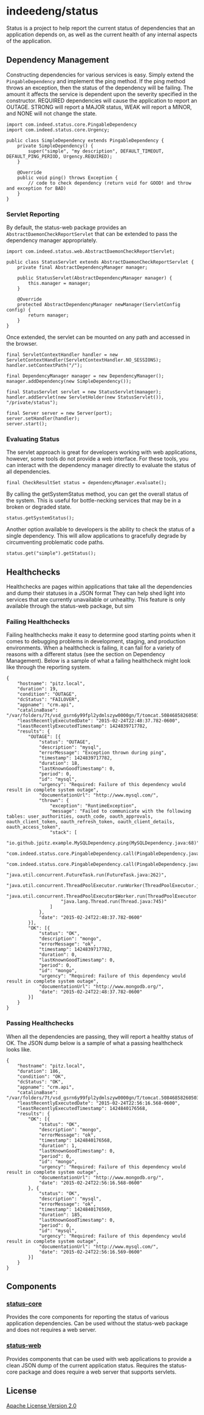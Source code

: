 # indeedeng/status

Status is a project to help report the current status of dependencies that an application depends on, as well as 
the current health of any internal aspects of the application.

## Dependency Management

Constructing dependencies for various services is easy.
Simply extend the `PingableDependency` and implement the ping method.
If the ping method throws an exception, then the status of the dependency will be failing.
The amount it affects the service is dependent upon the severity specified in the constructor.
REQUIRED dependencies will cause the application to report an OUTAGE.
STRONG will report a MAJOR status, WEAK will report a MINOR, and NONE will not change the state.

```
import com.indeed.status.core.PingableDependency
import com.indeed.status.core.Urgency;
 
public class SimpleDependency extends PingableDependency {
    private SimpleDependency() {
        super("simple", "my description", DEFAULT_TIMEOUT, DEFAULT_PING_PERIOD, Urgency.REQUIRED);
    }
 
    @Override
    public void ping() throws Exception {
        // code to check dependency (return void for GOOD! and throw and exception for BAD)
    }
}
```

### Servlet Reporting

By default, the status-web package provides an `AbstractDaemonCheckReportServlet` that can be extended to pass the dependency manager appropriately.

```
import com.indeed.status.web.AbstractDaemonCheckReportServlet;
 
public class StatusServlet extends AbstractDaemonCheckReportServlet {
    private final AbstractDependencyManager manager;
 
    public StatusServlet(AbstractDependencyManager manager) {
        this.manager = manager;
    }
 
    @Override
    protected AbstractDependencyManager newManager(ServletConfig config) {
        return manager;
    }
}
```

Once extended, the servlet can be mounted on any path and accessed in the browser.

```
final ServletContextHandler handler = new ServletContextHandler(ServletContextHandler.NO_SESSIONS);        
handler.setContextPath("/");

final DependencyManager manager = new DependencyManager();
manager.addDependency(new SimpleDependency());

final StatusServlet servlet = new StatusServlet(manager);
handler.addServlet(new ServletHolder(new StatusServlet()), "/private/status");

final Server server = new Server(port);
server.setHandler(handler);
server.start();
```

### Evaluating Status

The servlet approach is great for developers working with web applications, however, some tools do not provide a web interface.
For these tools, you can interact with the dependency manager directly to evaluate the status of all dependencies.

```
final CheckResultSet status = dependencyManager.evaluate();
```

By calling the getSystemStatus method, you can get the overall status of the system.
This is useful for bottle-necking services that may be in a broken or degraded state.

```
status.getSystemStatus();
```

Another option available to developers is the ability to check the status of a single dependency.
This will allow applications to gracefully degrade by circumventing problematic code paths.

```
status.get("simple").getStatus();
```

## Healthchecks

Healthchecks are pages within applications that take all the dependencies and dump their statuses in a JSON format
They can help shed light into services that are currently unavailable or unhealthy.
This feature is only available through the status-web package, but sim

### Failing Healthchecks

Failing healthchecks make it easy to determine good starting points when it comes to debugging problems in development, staging, and production environments.
When a healthcheck is failing, it can fail for a variety of reasons with a different status (see the section on Dependency Management).
Below is a sample of what a failing healthcheck might look like through the reporting system.

```
{
    "hostname": "pitz.local",
    "duration": 19,
    "condition": "OUTAGE",
    "dcStatus": "FAILOVER",
    "appname": "crm.api",
    "catalinaBase": "/var/folders/7t/vsd_gsrn6y99fpl2ydmlszyw0000gn/T/tomcat.5084685826050345209.8000",
    "leastRecentlyExecutedDate": "2015-02-24T22:48:37.782-0600",
    "leastRecentlyExecutedTimestamp": 1424839717782,
    "results": {
        "OUTAGE": [{
            "status": "OUTAGE",
            "description": "mysql",
            "errorMessage": "Exception thrown during ping",
            "timestamp": 1424839717782,
            "duration": 18,
            "lastKnownGoodTimestamp": 0,
            "period": 0,
            "id": "mysql",
            "urgency": "Required: Failure of this dependency would result in complete system outage",
            "documentationUrl": "http://www.mysql.com/",
            "thrown": {
                "exception": "RuntimeException",
                "message": "Failed to communicate with the following tables: user_authorities, oauth_code, oauth_approvals, oauth_client_token, oauth_refresh_token, oauth_client_details, oauth_access_token",
                "stack": [
                    "io.github.jpitz.example.MySQLDependency.ping(MySQLDependency.java:68)",
                    "com.indeed.status.core.PingableDependency.call(PingableDependency.java:59)",
                    "com.indeed.status.core.PingableDependency.call(PingableDependency.java:15)",
                    "java.util.concurrent.FutureTask.run(FutureTask.java:262)",
                    "java.util.concurrent.ThreadPoolExecutor.runWorker(ThreadPoolExecutor.java:1145)",
                    "java.util.concurrent.ThreadPoolExecutor$Worker.run(ThreadPoolExecutor.java:615)",
                    "java.lang.Thread.run(Thread.java:745)"
                ]
            },
            "date": "2015-02-24T22:48:37.782-0600"
        }],
        "OK": [{
            "status": "OK",
            "description": "mongo",
            "errorMessage": "ok",
            "timestamp": 1424839717782,
            "duration": 0,
            "lastKnownGoodTimestamp": 0,
            "period": 0,
            "id": "mongo",
            "urgency": "Required: Failure of this dependency would result in complete system outage",
            "documentationUrl": "http://www.mongodb.org/",
            "date": "2015-02-24T22:48:37.782-0600"
        }]
    }
}
```

### Passing Healthchecks

When all the dependencies are passing, they will report a healthy status of OK.
The JSON dump below is a sample of what a passing healthcheck looks like.

```
{
    "hostname": "pitz.local",
    "duration": 186,
    "condition": "OK",
    "dcStatus": "OK",
    "appname": "crm.api",
    "catalinaBase": "/var/folders/7t/vsd_gsrn6y99fpl2ydmlszyw0000gn/T/tomcat.5084685826050345209.8000",
    "leastRecentlyExecutedDate": "2015-02-24T22:56:16.568-0600",
    "leastRecentlyExecutedTimestamp": 1424840176568,
    "results": {
        "OK": [{
            "status": "OK",
            "description": "mongo",
            "errorMessage": "ok",
            "timestamp": 1424840176568,
            "duration": 1,
            "lastKnownGoodTimestamp": 0,
            "period": 0,
            "id": "mongo",
            "urgency": "Required: Failure of this dependency would result in complete system outage",
            "documentationUrl": "http://www.mongodb.org/",
            "date": "2015-02-24T22:56:16.568-0600"
        }, {
            "status": "OK",
            "description": "mysql",
            "errorMessage": "ok",
            "timestamp": 1424840176569,
            "duration": 185,
            "lastKnownGoodTimestamp": 0,
            "period": 0,
            "id": "mysql",
            "urgency": "Required: Failure of this dependency would result in complete system outage",
            "documentationUrl": "http://www.mysql.com/",
            "date": "2015-02-24T22:56:16.569-0600"
        }]
    }
}
```

## Components

### [status-core](https://github.com/indeedeng/status/tree/master/status-core)

Provides the core components for reporting the status of various application dependencies.
Can be used without the status-web package and does not requires a web server.

### [status-web](https://github.com/indeedeng/status/tree/master/status-web)

Provides components that can be used with web applications to provide a clean JSON dump of the current application status.
Requires the status-core package and does require a web server that supports servlets.

## License

[Apache License Version 2.0](https://github.com/indeedeng/status/blob/master/LICENSE)
